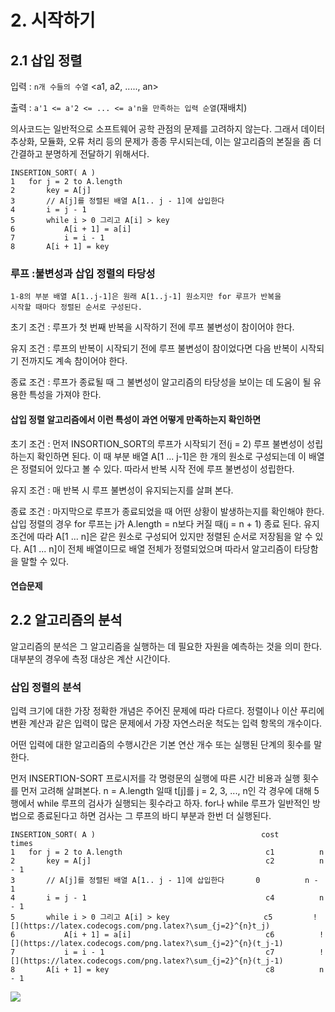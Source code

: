 # 2. 시작하기

## 2.1 삽입 정렬

입력 : `n개 수들의 수열` <a1, a2, ....., an>

출력 : `a'1 <= a'2 <= ... <= a'n을 만족하는 입력 순열`(재배치)

의사코드는 일반적으로 소프트웨어 공학 관점의 문제를 고려하지 않는다. 
그래서 데이터 추상화, 모듈화, 오류 처리 등의 문제가 종종 무시되는데, 이는 알고리즘의 본질을 좀 더 간결하고 분명하게 전달하기 위해서다.

```
INSERTION_SORT( A )
1   for j = 2 to A.length
2       key = A[j]
3       // A[j]를 정렬된 배열 A[1.. j - 1]에 삽입한다
4       i = j - 1
5       while i > 0 그리고 A[i] > key
6           A[i + 1] = a[i]
7           i = i - 1
8       A[i + 1] = key
```

### 루프 :불변성과 삽입 정렬의 타당성

```
1-8의 부분 배열 A[1..j-1]은 원래 A[1..j-1] 원소지만 for 루프가 반복을
시작할 때마다 정렬된 순서로 구성된다.
```

초기 조건 : 루프가 첫 번째 반복을 시작하기 전에 루프 불변성이 참이어야 한다.

유지 조건 : 루프의 반복이 시작되기 전에 루프 불변성이 참이었다면 다음 반복이 시작되기 전까지도 계속 참이어야 한다.

종료 조건 : 루프가 종료될 때 그 불변성이 알고리즘의 타당성을 보이는 데 도움이 될 유용한 특성을 가져야 한다.

#### 삽입 정렬 알고리즘에서 이런 특성이 과연 어떻게 만족하는지 확인하면

초기 조건 : 먼저 INSORTION_SORT의 루프가 시작되기 전(j = 2) 루프 불변성이 성립하는지 확인하면 된다. 
이 때 부분 배열 A[1 ... j-1]은 한 개의 원소로 구성되는데 이 배열은 정렬되어 있다고 볼 수 있다. 따라서 반복 시작 전에 루프 불변성이 성립한다.

유지 조건 : 매 반복 시 루프 불변성이 유지되는지를 살펴 본다. 

종료 조건 : 마지막으로 루프가 종료되었을 때 어떤 상황이 발생하는지를 확인해야 한다. 
삽입 정렬의 경우 for 루프는 j가 A.length = n보다 커질 때(j = n + 1) 종료 된다. 유지 조건에 따라 A[1 ... n]은 같은 원소로 구성되어 있지만 정렬된 순서로 저장됨을 알 수 있다. A[1 ... n]이 전체 배열이므로 배열 전체가 정렬되었으며 따라서 알고리즘이 타당함을 말할 수 있다.


#### 연습문제

## 2.2 알고리즘의 분석

알고리즘의 분석은 그 알고리즘을 실행하는 데 필요한 자원을 예측하는 것을 의미 한다. 대부분의 경우에 측정 대상은 계산 시간이다.

### 삽입 정렬의 분석

입력 크기에 대한 가장 정확한 개념은 주어진 문제에 따라 다르다. 정렬이나 이산 푸리에 변환 계산과 같은 입력이 많은 문제에서 가장 자연스러운 척도는 입력 항목의 개수이다.

어떤 입력에 대한 알고리즘의 수행시간은 기본 연산 개수 또는 실행된 단계의 횟수를 말한다.

먼저 INSERTION-SORT 프로시저를 각 명령문의 실행에 따른 시간 비용과 실행 횟수를 먼저 고려해 살펴본다. n = A.length 일때 t[j]를 j = 2, 3, ..., n인 각 경우에 대해 5행에서 while 루프의 검사가 실행되는 횟수라고 하자. for나 while 루프가 일반적인 방법으로 종료된다고 하면 검사는 그 루프의 바디 부분과 한번 더 실행된다. 

```
INSERTION_SORT( A )                                     cost        times
1   for j = 2 to A.length                                c1          n
2       key = A[j]                                       c2          n - 1
3       // A[j]를 정렬된 배열 A[1.. j - 1]에 삽입한다       0          n - 1
4       i = j - 1                                        c4          n - 1
5       while i > 0 그리고 A[i] > key                     c5         ![](https://latex.codecogs.com/png.latex?\sum_{j=2}^{n}t_j)
6           A[i + 1] = a[i]                              c6          ![](https://latex.codecogs.com/png.latex?\sum_{j=2}^{n}(t_j-1)
7           i = i - 1                                    c7          ![](https://latex.codecogs.com/png.latex?\sum_{j=2}^{n}(t_j-1)
8       A[i + 1] = key                                   c8          n - 1
```

![](https://latex.codecogs.com/png.latex?\sum_{j=2}^{n}t_j)

